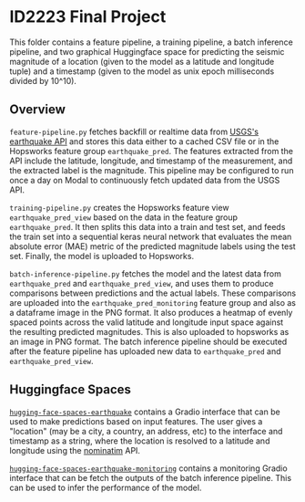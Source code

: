 # ID2223 Final Project
This folder contains a feature pipeline, a training pipeline, a batch inference pipeline, and two graphical
Huggingface space for predicting the seismic magnitude of a location (given to the model as a latitude and longitude
tuple) and a timestamp (given to the model as unix epoch milliseconds divided by 10^10).

## Overview
`feature-pipeline.py` fetches backfill or realtime data from [USGS's earthquake API](https://earthquake.usgs.gov/fdsnws/event/1/)
and stores this data either to a cached CSV file or in the Hopsworks feature group `earthquake_pred`. The features extracted from 
the API include the latitude, longitude, and timestamp of the measurement, and the extracted label is the magnitude. This pipeline
may be configured to run once a day on Modal to continuously fetch updated data from the USGS API.

`training-pipeline.py` creates the Hopsworks feature view `earthquake_pred_view` based on the data in the feature group
`earthquake_pred`. It then splits this data into a train and test set, and feeds the train set into a sequential keras
neural network that evaluates the mean absolute error (MAE) metric of the predicted magnitude labels using the test set.
Finally, the model is uploaded to Hopsworks.

`batch-inference-pipeline.py` fetches the model and the latest data from  `earthquake_pred` and `earthquake_pred_view`,
and uses them to produce comparisons between predictions and the actual labels. These comparisons are uploaded into
the `earthquake_pred_monitoring` feature group and also as a dataframe image in the PNG format. It also produces a heatmap
of evenly spaced points across the valid latitude and longitude input space against the resulting predicted magnitudes.
This is also uploaded to hopsworks as an image in PNG format. The batch inference pipeline should be executed after the
feature pipeline has uploaded new data to `earthquake_pred` and `earthquake_pred_view`.

## Huggingface Spaces
[`hugging-face-spaces-earthquake`](https://huggingface.co/spaces/SodraZatre/earthquake) contains a Gradio interface
that can be used to make predictions based on input features. The user gives a "location" (may be a city, a country, an
address, etc) to the interface and timestamp as a string, where the location is resolved to a latitude and longitude
using the [nominatim](https://nominatim.org/) API.

[`hugging-face-spaces-earthquake-monitoring`](https://huggingface.co/spaces/SodraZatre/earthquake-monitoring) contains a
monitoring Gradio interface that can be fetch the outputs of the batch inference pipeline. This can be used to
infer the performance of the model.
